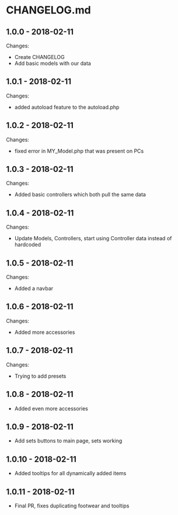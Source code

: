 # CHANGELOG.md

## 1.0.0 - 2018-02-11

Changes:

- Create CHANGELOG
- Add basic models with our data

## 1.0.1 - 2018-02-11

Changes:

- added autoload feature to the autoload.php

## 1.0.2 - 2018-02-11

Changes:

- fixed error in MY_Model.php that was present on PCs

## 1.0.3 - 2018-02-11

Changes:

- Added basic controllers which both pull the same data

## 1.0.4 - 2018-02-11

Changes:

- Update Models, Controllers, start using Controller data instead of hardcoded

## 1.0.5 - 2018-02-11

Changes:

- Added a navbar

## 1.0.6 - 2018-02-11

Changes:

- Added more accessories

## 1.0.7 - 2018-02-11

Changes:

- Trying to add presets

## 1.0.8 - 2018-02-11

- Added even more accessories

## 1.0.9 - 2018-02-11

- Add sets buttons to main page, sets working

## 1.0.10 - 2018-02-11

- Added tooltips for all dynamically added items

## 1.0.11 - 2018-02-11

- Final PR, fixes duplicating footwear and tooltips
